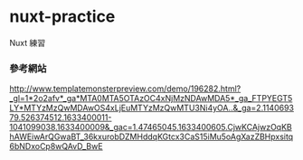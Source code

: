 # nuxt-practice

Nuxt 練習

### 參考網站

http://www.templatemonsterpreview.com/demo/196282.html?_gl=1*2o2afv*_ga*MTA0MTA5OTAzOC4xNjMzNDAwMDA5*_ga_FTPYEGT5LY*MTYzMzQwMDAwOS4xLjEuMTYzMzQwMTU3Ni4yOA..&_ga=2.114069379.526374512.1633400011-1041099038.1633400009&_gac=1.47465045.1633400605.CjwKCAjwzOqKBhAWEiwArQGwaBT_36kxurobDZMHddqKGtcx3CaS15iMu5oAgXazZBHpxsitq6bNDxoCp8wQAvD_BwE
